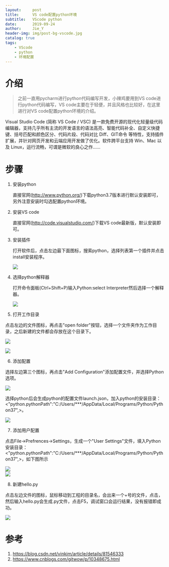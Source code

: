 ```yaml
---
layout:     post
title:      VS code配置python环境
subtitle:   VScode python
date:       2019-09-24
author:     Jie_Y
header-img: img/post-bg-vscode.jpg
catalog: true
tags:
    - VScode
    - python
    - 环境配置
---
```



# 介绍
>之前一直用pycharm进行python代码编写开发，小辣鸡要用到VS code进行python代码编写，VS code主要在于轻便，并且风格也比较好，在这里进行对VS code配置python环境的介绍。

Visual Studio Code (简称 VS Code / VSC) 是一款免费开源的现代化轻量级代码编辑器，支持几乎所有主流的开发语言的语法高亮、智能代码补全、自定义快捷键、括号匹配和颜色区分、代码片段、代码对比 Diff、GIT命令 等特性，支持插件扩展，并针对网页开发和云端应用开发做了优化。软件跨平台支持 Win、Mac 以及 Linux，运行流畅，可谓是微软的良心之作......

# 步骤
1. 安装python

   直接官网(http://www.python.org/)下载python3.7版本进行默认安装即可，另外注意安装时勾选配置python环境。

2. 安装VS code

   直接官网(http://code.visualstudio.com/)下载VS code最新版，默认安装即可。

3. 安装插件

   打开软件后，点击左边最下面图标，搜索python，选择列表第一个插件并点击install安装程序。
   
   ![](/img/post-art-vscode1.jpg)

4. 选择python解释器

   打开命令面板(Ctrl+Shift+P)输入Python:select Interpreter然后选择一个解释器。

   ![](/img/post-art-vscode2.jpg)

5. 打开工作目录

点击左边的文件图标，再点击"open folder"按钮，选择一个文件夹作为工作目录，之后新建的文件都会存放在这个目录下。

![](/img/post-art-vscode3.png)

![](/img/post-art-vscode4.jpg)

6. 添加配置

选择左边第三个图标，再点击"Add Configuration"添加配置文件，并选择Python选项。

![](/img/post-art-vscode5.jpg)

选择python后会生成python的配置文件launch.json，加入python的安装目录：<"python.pythonPath":"C:/Users/***/AppData/Local/Programs/Python/Python37",>。

![](/img/post-art-vscode6.jpg)

7. 添加用户配置

点击File->Prefrences->Settings，生成一个"User Settings"文件，填入Python安装目录：<"python.pythonPath":"C:/Users/***/AppData/Local/Programs/Python/Python37",>，如下图所示

![](/img/post-art-vscode7.jpg)   
![](/img/post-art-vscode8.jpg)

8. 新建hello.py

点击左边文件的图标，鼠标移动到工程的目录名，会出来一个+号的文件，点击，然后输入hello.py会生成.py文件，点击F5，调试窗口会运行结果，没有报错即成功。

![](/img/post-art-vscode9.jpg)


# 参考
1. https://blog.csdn.net/vinkim/article/details/81546333
2. https://www.cnblogs.com/gitwow/p/10348675.html